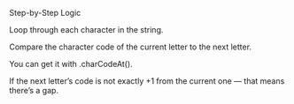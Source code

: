 Step-by-Step Logic

Loop through each character in the string.

Compare the character code of the current letter to the next letter.

You can get it with .charCodeAt().

If the next letter’s code is not exactly +1 from the current one —
that means there’s a gap.
